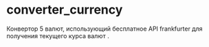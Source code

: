 # converter_currency
Конвертор 5 валют, использующий бесплатное API frankfurter для получения текущего курса валют .
